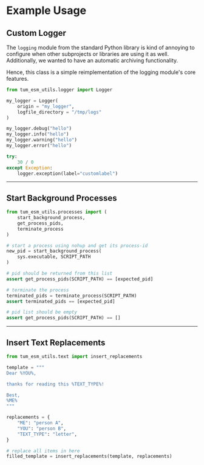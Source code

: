 # Example Usage

## Custom Logger

The `logging` module from the standard Python library is kind of annoying to configure when other subprojects or libraries are using it as well. Additionally, we wanted to have an automatic archiving functionality.

Hence, this class is a simple reimplementation of the logging module's core features.

```python
from tum_esm_utils.logger import Logger

my_logger = Logger(
    origin = "my_logger",
    logfile_directory = "/tmp/logs"
)

my_logger.debug("hello")
my_logger.info("hello")
my_logger.warning("hello")
my_logger.error("hello")

try:
    30 / 0
except Exception:
    logger.exception(label="customlabel")
```

<hr>

## Start Background Processes

```python
from tum_esm_utils.processes import (
    start_background_process,
    get_process_pids,
    terminate_process
)

# start a process using nohup and get its process-id
new_pid = start_background_process(
    sys.executable, SCRIPT_PATH
)

# pid should be returned from this list
assert get_process_pids(SCRIPT_PATH) == [expected_pid]

# terminate the process
terminated_pids = terminate_process(SCRIPT_PATH)
assert terminated_pids == [expected_pid]

# pid list should be empty
assert get_process_pids(SCRIPT_PATH) == []
```

<hr>

## Insert Text Replacements

```python
from tum_esm_utils.text import insert_replacements

template = """
Dear %YOU%,

thanks for reading this %TEXT_TYPE%!

Best,
%ME%
"""

replacements = {
    "ME": "person A",
    "YOU": "person B",
    "TEXT_TYPE": "letter",
}

# replace all items in here
filled_template = insert_replacements(template, replacements)
```
